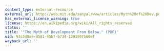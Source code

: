```yaml
---
content_type: external-resource
external_url: http://web.mit.edu/sanyal/www/articles/Myth%20of%20Dev.pdf
has_external_license_warning: true
license: https://en.wikipedia.org/wiki/All_rights_reserved
status: ''
title: '"The Myth of Development From Below." (PDF)'
uid: 93c5d0ae-d581-45b7-b734-1291907b60ef
wayback_url: ''
---
```

